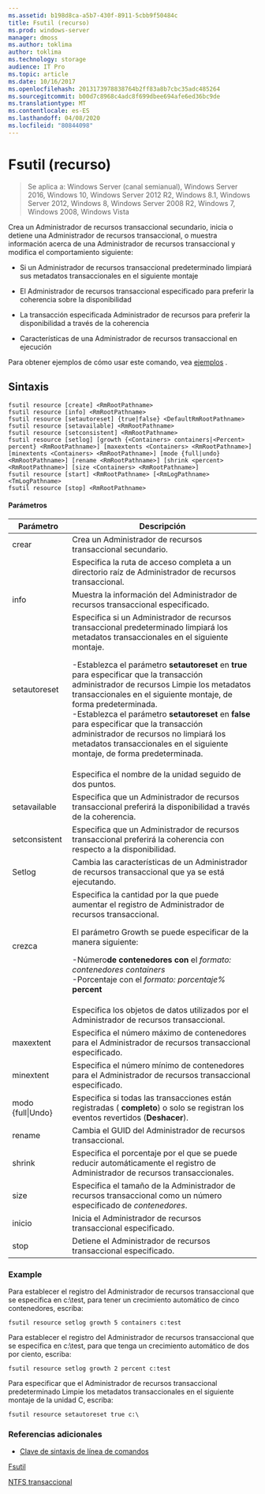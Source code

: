 ```yaml
---
ms.assetid: b198d8ca-a5b7-430f-8911-5cbb9f50484c
title: Fsutil (recurso)
ms.prod: windows-server
manager: dmoss
ms.author: toklima
author: toklima
ms.technology: storage
audience: IT Pro
ms.topic: article
ms.date: 10/16/2017
ms.openlocfilehash: 2013173978838764b2ff83a8b7cbc35adc485264
ms.sourcegitcommit: b00d7c8968c4adc8f699dbee694afe6ed36bc9de
ms.translationtype: MT
ms.contentlocale: es-ES
ms.lasthandoff: 04/08/2020
ms.locfileid: "80844098"
---
```

# <a name="fsutil-resource"></a>Fsutil (recurso)
>Se aplica a: Windows Server (canal semianual), Windows Server 2016, Windows 10, Windows Server 2012 R2, Windows 8.1, Windows Server 2012, Windows 8, Windows Server 2008 R2, Windows 7, Windows 2008, Windows Vista

Crea un Administrador de recursos transaccional secundario, inicia o detiene una Administrador de recursos transaccional, o muestra información acerca de una Administrador de recursos transaccional y modifica el comportamiento siguiente:

-   Si un Administrador de recursos transaccional predeterminado limpiará sus metadatos transaccionales en el siguiente montaje

-   El Administrador de recursos transaccional especificado para preferir la coherencia sobre la disponibilidad

-   La transacción especificada Administrador de recursos para preferir la disponibilidad a través de la coherencia

-   Características de una Administrador de recursos transaccional en ejecución

Para obtener ejemplos de cómo usar este comando, vea [ejemplos](#BKMK_examples) .

## <a name="syntax"></a>Sintaxis

```
fsutil resource [create] <RmRootPathname>
fsutil resource [info] <RmRootPathname>
fsutil resource [setautoreset] {true|false} <DefaultRmRootPathname>
fsutil resource [setavailable] <RmRootPathname>
fsutil resource [setconsistent] <RmRootPathname>
fsutil resource [setlog] [growth {<Containers> containers|<Percent> percent} <RmRootPathname>] [maxextents <Containers> <RmRootPathname>] [minextents <Containers> <RmRootPathname>] [mode {full|undo} <RmRootPathname>] [rename <RmRootPathname>] [shrink <percent> <RmRootPathname>] [size <Containers> <RmRootPathname>]
fsutil resource [start] <RmRootPathname> [<RmLogPathname> <TmLogPathname>
fsutil resource [stop] <RmRootPathname>
```

#### <a name="parameters"></a>Parámetros

|        Parámetro        |                                                                                                                                                                                                                                        Descripción                                                                                                                                                                                                                                         |
|-------------------------|--------------------------------------------------------------------------------------------------------------------------------------------------------------------------------------------------------------------------------------------------------------------------------------------------------------------------------------------------------------------------------------------------------------------------------------------------------------------------------------------|
|         crear          |                                                                                                                                                                                                                    Crea un Administrador de recursos transaccional secundario.                                                                                                                                                                                                                     |
|    <RmRootPathname>     |                                                                                                                                                                                                        Especifica la ruta de acceso completa a un directorio raíz de Administrador de recursos transaccional.                                                                                                                                                                                                         |
|          info           |                                                                                                                                                                                                            Muestra la información del Administrador de recursos transaccional especificado.                                                                                                                                                                                                            |
|      setautoreset       | Especifica si un Administrador de recursos transaccional predeterminado limpiará los metadatos transaccionales en el siguiente montaje.<p>-Establezca el parámetro **setautoreset** en **true** para especificar que la transacción administrador de recursos Limpie los metadatos transaccionales en el siguiente montaje, de forma predeterminada.<br />-Establezca el parámetro **setautoreset** en **false** para especificar que la transacción administrador de recursos no limpiará los metadatos transaccionales en el siguiente montaje, de forma predeterminada. |
| <DefaultRmRootPathname> |                                                                                                                                                                                                                       Especifica el nombre de la unidad seguido de dos puntos.                                                                                                                                                                                                                        |
|      setavailable       |                                                                                                                                                                                                 Especifica que un Administrador de recursos transaccional preferirá la disponibilidad a través de la coherencia.                                                                                                                                                                                                 |
|      setconsistent      |                                                                                                                                                                                                 Especifica que un Administrador de recursos transaccional preferirá la coherencia con respecto a la disponibilidad.                                                                                                                                                                                                 |
|         Setlog          |                                                                                                                                                                                                  Cambia las características de un Administrador de recursos transaccional que ya se está ejecutando.                                                                                                                                                                                                  |
|         crezca          |                                                                                                  Especifica la cantidad por la que puede aumentar el registro de Administrador de recursos transaccional.<p>El parámetro Growth se puede especificar de la manera siguiente:<p>-Número**de contenedores con** el _formato: contenedores containers_<br />-Porcentaje con el _formato: porcentaje%_ **percent**                                                                                                   |
|      <containers>       |                                                                                                                                                                                                      Especifica los objetos de datos utilizados por el Administrador de recursos transaccional.                                                                                                                                                                                                       |
|        maxextent        |                                                                                                                                                                                                Especifica el número máximo de contenedores para el Administrador de recursos transaccional especificado.                                                                                                                                                                                                |
|        minextent        |                                                                                                                                                                                                Especifica el número mínimo de contenedores para el Administrador de recursos transaccional especificado.                                                                                                                                                                                                |
|  modo {full&#124;Undo}  |                                                                                                                                                                                        Especifica si todas las transacciones están registradas ( **completo**) o solo se registran los eventos revertidos (**Deshacer**).                                                                                                                                                                                         |
|         rename          |                                                                                                                                                                                                                  Cambia el GUID del Administrador de recursos transaccional.                                                                                                                                                                                                                  |
|         shrink          |                                                                                                                                                                                              Especifica el porcentaje por el que se puede reducir automáticamente el registro de Administrador de recursos transaccionales.                                                                                                                                                                                              |
|          size           |                                                                                                                                                                                              Especifica el tamaño de la Administrador de recursos transaccional como un número especificado de *contenedores*.                                                                                                                                                                                               |
|          inicio          |                                                                                                                                                                                                                    Inicia el Administrador de recursos transaccional especificado.                                                                                                                                                                                                                    |
|          stop           |                                                                                                                                                                                                                    Detiene el Administrador de recursos transaccional especificado.                                                                                                                                                                                                                     |

### <a name="examples"></a><a name="BKMK_examples"></a>Example
Para establecer el registro del Administrador de recursos transaccional que se especifica en c:\test, para tener un crecimiento automático de cinco contenedores, escriba:

```
fsutil resource setlog growth 5 containers c:test
```

Para establecer el registro del Administrador de recursos transaccional que se especifica en c:\test, para que tenga un crecimiento automático de dos por ciento, escriba:

```
fsutil resource setlog growth 2 percent c:test
```

Para especificar que el Administrador de recursos transaccional predeterminado Limpie los metadatos transaccionales en el siguiente montaje de la unidad C, escriba:

```
fsutil resource setautoreset true c:\  
```

### <a name="additional-references"></a>Referencias adicionales
- [Clave de sintaxis de línea de comandos](command-line-syntax-key.md)

[Fsutil](Fsutil.md)

[NTFS transaccional](https://go.microsoft.com/fwlink/?LinkID=165402)


